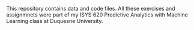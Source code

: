 This repository contains data and code files. All these exercises and assignmnets were part of my ISYS 620 Predictive Analytics with Machine Learning class at Duquesne University.
